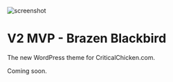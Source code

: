 ![screenshot](https://github.com/meejle/V2/assets/35422415/45c7e59a-44b7-40a3-84d2-c5379baea6e5)
# V2 MVP - Brazen Blackbird
The new WordPress theme for CriticalChicken.com.

Coming soon.
